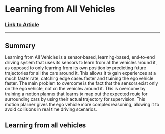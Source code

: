 # Learning from All Vehicles
### [Link to Article](https://arxiv.org/pdf/2203.11934.pdf)
---
## Summary
Learning from All Vehicles is a sensor-based, learning-based, end-to-end driving system that uses its sensors to learn from all the vehicles around it, as opposed to only learning from its own position by predicting future trajectories for all the cars around it. This allows it to gain experiences at a much faster rate, catching edge cases faster and training the ego vehicle faster. The main problem to overcome is the fact that the sensors exist only on the ego vehicle, not on the vehicles around it. This is overcome by training a motion planner that learns to map out the expected route for surrounding cars by using their actual trajectory for supervision. This motion planner gives the ego vehicle more complex reasoning, allowing it to avoid collisions in real time driving scenarios. 

## Learning from all vehicles

